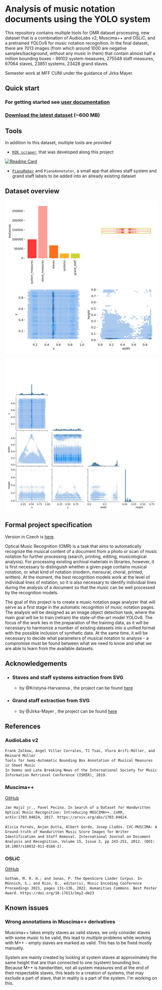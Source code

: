# Analysis of music notation documents using the YOLO system

This repository contains multiple tools for OMR dataset processing, new dataset that is a combination of AudioLabs v2, Muscima++ and OSLiC, and a pretrained YOLOv8 for music notation recognition.
In the final dataset, there are 7013 images (from which around 1000 are negative samples/background, without any music in them) that contain almost half a million bounding boxes -
99102 system measures,
275548 staff measures,
67064 staves,
23851 systems,
23428 grand staves.

Semester work at MFF CUNI under the guidance of Jirka Mayer.

## Quick start

### For getting started see [user documentation](docs/README.md)

### [Download the latest dataset](http://www.ms.mff.cuni.cz/~dvoravo/omr_datasets/) (~600 MB)

## Tools

In addition to this dataset, multiple tools are provided

- [`MZK scraper`](https://github.com/v-dvorak/mzkscraper), that was developed along this project

[![Readme Card](https://github-readme-stats.vercel.app/api/pin/?username=v-dvorak&repo=mzkscraper)](https://github.com/v-dvorak/mzkscraper)

- [`PianoMaker`](app/PianoMaker/README.md) and `PianoAnnotator`, a small app that allows staff system and grand staff labels to be added into an already existing dataset

## Dataset overview

![](docs/graphs/labels.jpg)

![](docs/graphs/labels_correlogram.jpg)

## Formal project specification

Version in Czech is [here](docs/project_specification.pdf).

Optical Music Recognition (OMR) is a task that aims to automatically recognize the musical content of a document from a photo or scan of music notation for further processing (search, printing, editing, musicological analysis). For processing existing archival materials in libraries, however, it is first necessary to distinguish whether a given page contains musical notation, or what kind of notation (modern, mensural, choral, printed, written). At the moment, the best recognition models work at the level of individual lines of notation, so it is also necessary to identify individual lines during the analysis of a document so that the music can be well processed by the recognition models.

The goal of this project is to create a music notation page analyzer that will serve as a first stage in the automatic recognition of music notation pages. The analysis will be designed as an image object detection task, where the main goal will be to train (retrain) the state-of-the-art model YOLOv8. The focus of the work lies in the preparation of the training data, as it will be necessary to harmonize a number of existing datasets into a unified format with the possible inclusion of synthetic data. At the same time, it will be necessary to decide what parameters of musical notation to analyse - a compromise must be found between what we need to know and what we are able to learn from the available datasets.

## Acknowledgements

- ### Staves and staff systems extraction from SVG

  - by @Kristyna-Harvanova , the project can be found [here](https://github.com/Kristyna-Harvanova/Bachelor-Thesis)

- ### Grand staff extraction from SVG

  - by @Jirka-Mayer , the project can be found [here](https://github.com/ufal/olimpic-icdar24)

## References

### AudioLabs v2

```
Frank Zalkow, Angel Villar Corrales, TJ Tsai, Vlora Arifi-Müller, and Meinard Müller
Tools for Semi-Automatic Bounding Box Annotation of Musical Measures in Sheet Music
In Demos and Late Breaking News of the International Society for Music Information Retrieval Conference (ISMIR), 2019.
```

### Muscima++

[GitHub](https://github.com/OMR-Research/muscima-pp)

```
Jan Hajič jr., Pavel Pecina. In Search of a Dataset for Handwritten Optical Music Recognition: Introducing MUSCIMA++. CoRR, arXiv:1703.04824, 2017. https://arxiv.org/abs/1703.04824.

Alicia Fornés, Anjan Dutta, Albert Gordo, Josep Lladós. CVC-MUSCIMA: A Ground-truth of Handwritten Music Score Images for Writer Identification and Staff Removal. International Journal on Document Analysis and Recognition, Volume 15, Issue 3, pp 243-251, 2012. (DOI: 10.1007/s10032-011-0168-2).
```

### OSLiC

[GitHub](https://github.com/OpenScore/Lieder?tab=readme-ov-file)

```
Gotham, M. R. H.; and Jonas, P. The OpenScore Lieder Corpus. In Münnich, S.; and Rizo, D., editor(s), Music Encoding Conference Proceedings 2021, pages 131–136, 2022. Humanities Commons. Best Poster Award. https://doi.org/10.17613/1my2-dm23
```

## Known issues

### Wrong annotations in Muscima++ derivatives

Muscima++ takes empty staves as valid staves, we only consider staves with some music to be valid, this lead to multiple problems while working with M++ - empty staves are marked as valid. This has to be fixed mostly manually.

System are mainly created by looking at system staves at approximately the same height that are than connected to one (system) bounding box. Because M++ is handwritten, not all system measures end at the end of their respectable staves, this leads to a creation of systems, that may exclude a part of stave, that in reality is a part of the system. I'm working on this.